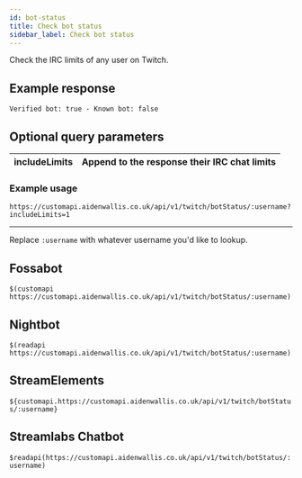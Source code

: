 ```yaml
---
id: bot-status
title: Check bot status
sidebar_label: Check bot status
---
```


Check the IRC limits of any user on Twitch.

## Example response
```Verified bot: true - Known bot: false```

## Optional query parameters
| includeLimits | Append to the response their IRC chat limits |
|---------------|----------------------------------------------|

### Example usage
```https://customapi.aidenwallis.co.uk/api/v1/twitch/botStatus/:username?includeLimits=1```

---

Replace `:username` with whatever username you'd like to lookup.

## Fossabot
```$(customapi https://customapi.aidenwallis.co.uk/api/v1/twitch/botStatus/:username)```

## Nightbot
```$(readapi https://customapi.aidenwallis.co.uk/api/v1/twitch/botStatus/:username)```

## StreamElements
```${customapi.https://customapi.aidenwallis.co.uk/api/v1/twitch/botStatus/:username}```

## Streamlabs Chatbot
```$readapi(https://customapi.aidenwallis.co.uk/api/v1/twitch/botStatus/:username)```
